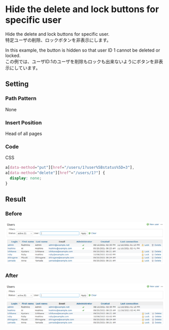 # Hide the delete and lock buttons for specific user

Hide the delete and lock buttons for specific user.  
特定ユーザの削除、ロックボタンを非表示にします。

In this example, the button is hidden so that user ID 1 cannot be deleted or locked.  
この例では、ユーザID:1のユーザを削除もロックも出来ないようにボタンを非表示にしています。

## Setting

### Path Pattern

None

### Insert Position

Head of all pages
<!-- 
Head of all pages
Bottom of issue form
Bottom of issue detail
Bottom of all pages
-->

### Code

CSS
<!--
JavaScript
CSS
HTML
-->

```css
a[data-method="put"][href="/users/1?user%5Bstatus%5D=3"],
a[data-method="delete"][href^="/users/1?"] {
  display: none;
}
```

## Result

### Before

![before](./before.png)

### After

![after](./after.png)
